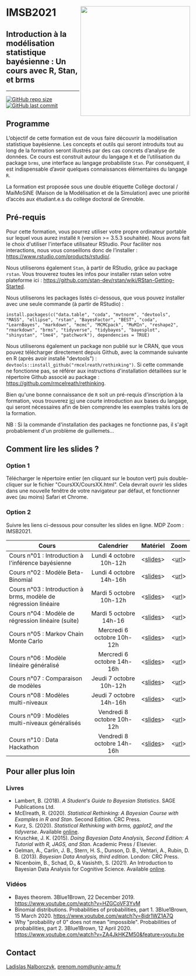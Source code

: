 # IMSB2021 <img src="https://github.com/lnalborczyk/IMSB2021/raw/master/cover.png" align="right" width="300px">

## Introduction à la modélisation statistique bayésienne : Un cours avec R, Stan, et brms

---

[![GitHub repo size](https://img.shields.io/github/repo-size/lnalborczyk/IMSB2021?color=brightgreen&logo=github)](https://github.com/lnalborczyk/IMSB2021)
[![GitHub last commit](https://img.shields.io/github/last-commit/lnalborczyk/IMSB2021?color=orange&logo=github)](https://github.com/lnalborczyk/IMSB2021)

## Programme

L’objectif de cette formation est de vous faire découvrir la modélisation statistique bayésienne. Les concepts et outils qui seront introduits tout au long de la formation seront illustrés par des cas concrets d’analyse de données. Ce cours est construit autour du langage `R` et de l’utilisation du package `brms`, une interface au langage probabiliste `Stan`. Par conséquent, il est indispensable d’avoir quelques connaissances élémentaires du langage `R`.

La formation est proposée sous une double étiquette Collège doctoral / MaiMoSiNE (Maison de la Modélisation et de la Simulation) avec une priorité d’accès aux étudiant.e.s du collège doctoral de Grenoble.

## Pré-requis

Pour cette formation, vous pourrez utiliser votre propre ordinateur portable sur lequel vous aurez installé `R` (version >= 3.5.3 souhaitée). Nous avons fait le choix d'utiliser l'interface utilisateur RStudio. Pour faciliter nos interactions, nous vous conseillons donc de l’installer : https://www.rstudio.com/products/rstudio/.

Nous utiliserons également `Stan`, à partir de RStudio, grâce au package `rstan`. Vous trouverez toutes les infos pour installer rstan selon votre plateforme ici : https://github.com/stan-dev/rstan/wiki/RStan-Getting-Started.

Nous utiliserons les packages listés ci-dessous, que vous pouvez installer avec une seule commande (à partir de RStudio) :

`install.packages(c("data.table", "coda", "mvtnorm", "devtools", "MASS", "ellipse", "rstan", "BayesFactor", "BEST", "coda", "LearnBayes", "markdown", "mcmc", "MCMCpack", "MuMIn", "reshape2", "rmarkdown", "brms", "tidyverse", "tidybayes", "bayesplot", "shinystan", "lme4", "patchwork"), dependencies = TRUE)`

Nous utiliserons également un package non publié sur le CRAN, que vous pouvez télécharger directement depuis Github, avec la commande suivante en R (après avoir installé "devtools") : `devtools::install_github("rmcelreath/rethinking")`. Si cette commande ne fonctionne pas, se référer aux instructions d'installation détaillées sur le répertoire Github associé au package : https://github.com/rmcelreath/rethinking.

Bien qu'une bonne connaissance de `R` soit un pré-requis d'inscription à la formation, vous trouverez [ici](https://cran.r-project.org/doc/contrib/Torfs+Brauer-Short-R-Intro.pdf) une courte introduction aux bases du langage, qui seront nécessaires afin de bien comprendre les exemples traités lors de la formation.

NB : Si la commande d'installation des packages ne fonctionne pas, il s'agit probablement d'un problème de guillemets...

## Comment lire les slides ?

### Option 1

Télécharger le répertoire entier (en cliquant sur le bouton vert) puis double-cliquer sur le fichier "CoursXX/CoursXX.html". Cela devrait ouvrir les slides dans une nouvelle fenêtre de votre navigateur par défaut, et fonctionner avec (au moins) Safari et Chrome.

### Option 2

Suivre les liens ci-dessous pour consulter les slides en ligne. MDP Zoom : IMSB2021.

| Cours | Calendrier | Matériel | Zoom |
|-------|:----------:|:--------:|:----:|
| Cours n°01 : Introduction à l'inférence bayésienne | Lundi 4 octobre 10h-12h | <[slides](https://www.barelysignificant.com/IMSB2021/slides/Cours01)> | <[url]( https://univ-grenoble-alpes-fr.zoom.us/j/94925117839?pwd=S3BmVml6aDJ4UnVsbnNPaCtUamlIUT09)> |
| Cours n°02 : Modèle Beta-Binomial | Lundi 4 octobre 14h-16h | <[slides](https://www.barelysignificant.com/IMSB2021/slides/Cours02)> | <[url](https://univ-grenoble-alpes-fr.zoom.us/j/91404532614?pwd=a2VVbEFvdjlPMHRCdXRQYmZ0b1RLZz09)> |
| Cours n°03 : Introduction à brms, modèle de régression linéaire | Mardi 5 octobre 10h-12h | <[slides](https://www.barelysignificant.com/IMSB2021/slides/Cours03)> | <[url](https://univ-grenoble-alpes-fr.zoom.us/j/94537298700?pwd=cTZzdXl5SExUTWg2bzJhclVQUVJaQT09)> |
| Cours n°04 : Modèle de régression linéaire (suite) | Mardi 5 octobre 14h-16 | <[slides](https://www.barelysignificant.com/IMSB2021/slides/Cours04)> | <[url](https://univ-grenoble-alpes-fr.zoom.us/j/96314550483?pwd=TmlFenpaaW1uRDNiK293TEVNcTBOUT09)> |
| Cours n°05 : Markov Chain Monte Carlo | Mercredi 6 octobre 10h-12h | <[slides](https://www.barelysignificant.com/IMSB2021/slides/Cours05)> | <[url](https://univ-grenoble-alpes-fr.zoom.us/j/91756867930?pwd=NDlJL01EZSt4QmlUV2lucGpvMDZsUT09)> |
| Cours n°06 : Modèle linéaire généralisé | Mercredi 6 octobre 14h-16h | <[slides](https://www.barelysignificant.com/IMSB2021/slides/Cours06)> | <[url](https://univ-grenoble-alpes-fr.zoom.us/j/91040464729?pwd=VWM5K1RHYmVPSkpMOUlZV09UeTNYQT09)> |
| Cours n°07 : Comparaison de modèles | Jeudi 7 octobre 10h-12h | <[slides](https://www.barelysignificant.com/IMSB2021/slides/Cours07)> | <[url](https://univ-grenoble-alpes-fr.zoom.us/j/92781004931?pwd=cGVCOThVcldwb0Rwb3ZjOWwrd1JSUT09)> |
| Cours n°08 : Modèles multi-niveaux | Jeudi 7 octobre 14h-16h | <[slides](https://www.barelysignificant.com/IMSB2021/slides/Cours08)> | <[url](https://univ-grenoble-alpes-fr.zoom.us/j/95706953868?pwd=WEVBZWdET1VyeUhNOExGQ2RQby9YQT09)> |
| Cours n°09 : Modèles multi-niveaux généralisés | Vendredi 8 octobre 10h-12h | <[slides](https://www.barelysignificant.com/IMSB2021/slides/Cours09)> | <[url](https://univ-grenoble-alpes-fr.zoom.us/j/94357649191?pwd=Q1N6TVJuLzFGVk14a1NNTE0vcGM5UT09)> |
| Cours n°10 : Data Hackathon | Vendredi 8 octobre 14h-16h | <[slides](https://www.barelysignificant.com/IMSB2021/slides/Cours10)> | <[url](https://univ-grenoble-alpes-fr.zoom.us/j/93755445672?pwd=aUx4ZWdMMlR2UVdMRkNiN0JFZDNqUT09)> |

## Pour aller plus loin

### Livres

- Lambert, B. (2018). *A Student's Guide to Bayesian Statistics*. SAGE Publications Ltd.
- McElreath, R. (2020). *Statistical Rethinking: A Bayesian Course with Examples in R and Stan*. Second Edition. CRC Press.
- Kurz, S. (2020). *Statistical Rethinking with brms, ggplot2, and the tidyverse*. Available [online](https://bookdown.org/ajkurz/Statistical_Rethinking_recoded/).
- Kruschke, J. K. (2015). *Doing Bayesian Data Analysis, Second Edition: A Tutorial with R, JAGS, and Stan*. Academic Press / Elsevier.
- Gelman, A., Carlin, J. B., Stern, H. S., Dunson, D. B., Vehtari, A., Rubin, D. B. (2013). *Bayesian Data Analysis, third edition*. London: CRC Press.
- Nicenboim, B., Schad, D., & Vasishth, S. (2021). An Introduction to Bayesian Data Analysis for Cognitive Science. Available [online](https://vasishth.github.io/bayescogsci/book/).

### Vidéos

- Bayes theorem. 3Blue1Brown, 22 December 2019. https://www.youtube.com/watch?v=HZGCoVF3YvM
- Binomial distributions. Probabilities of probabilities, part 1. 3Blue1Brown, 15 March 2020. https://www.youtube.com/watch?v=8idr1WZ1A7Q
- Why "probability of 0" does not mean "impossible". Probabilities of probabilities, part 2. 3Blue1Brown, 12 April 2020. https://www.youtube.com/watch?v=ZA4JkHKZM50&feature=youtu.be

## Contact

[Ladislas Nalborczyk](https://www.barelysignificant.com), prenom.nom@univ-amu.fr
